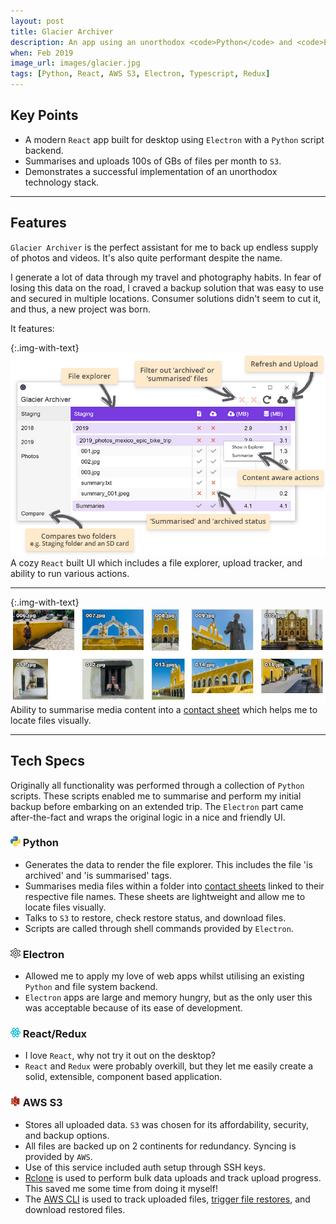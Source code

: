 ```yaml
---
layout: post
title: Glacier Archiver
description: An app using an unorthodox <code>Python</code> and <code>Electron</code> combo which helps me track, summarise, and archive terabytes of media files on two continents.
when: Feb 2019
image_url: images/glacier.jpg
tags: [Python, React, AWS S3, Electron, Typescript, Redux]
---
```


## Key Points
- A modern `React` app built for desktop using `Electron` with a `Python` script backend.
- Summarises and uploads 100s of GBs of files per month to `S3`.
- Demonstrates a successful implementation of an unorthodox technology stack.

---

## Features

`Glacier Archiver` is the perfect assistant for me to back up endless supply of photos and videos. It's also quite performant despite the name.

I generate a lot of data through my travel and photography habits. In fear of losing this data on the road, I craved a backup solution that was easy to use and secured in multiple locations. Consumer solutions didn't seem to cut it, and thus, a new project was born.

It features:

{:.img-with-text}
![Glarier Archiver Summary Image](/images/glacier_summary.jpg)
A cozy `React` built UI which includes a file explorer, upload tracker, and ability to run various actions.

---

{:.img-with-text}
![Glacier Archive Example Contact Sheet](/images/glacier_contact_sheet.jpg)
Ability to summarise media content into a [contact sheet](https://en.wikipedia.org/wiki/Contact_print) which helps me to locate files visually.

---

## Tech Specs

Originally all functionality was performed through a collection of `Python` scripts. These scripts enabled me to summarise and perform my initial backup before embarking on an extended trip. The `Electron` part came after-the-fact and wraps the original logic in a nice and friendly UI.

### ![Python](/icons/python.png) Python
- Generates the data to render the file explorer. This includes the file 'is archived' and 'is summarised' tags.
- Summarises media files within a folder into [contact sheets](https://en.wikipedia.org/wiki/Contact_print) linked to their respective file names. These sheets are lightweight and allow me to locate files visually.
- Talks to `S3` to restore, check restore status, and download files.
- Scripts are called through shell commands provided by `Electron`.

### ![Electron](/icons/electron.png) Electron
- Allowed me to apply my love of web apps whilst utilising an existing `Python` and file system backend.
- `Electron` apps are large and memory hungry, but as the only user this was acceptable because of its ease of development.

### ![React & Redux](/icons/react.png) React/Redux
- I love `React`, why not try it out on the desktop?
- `React` and `Redux` were probably overkill, but they let me easily create a solid, extensible, component based application.

### ![AWS S3](/icons/s3.png) AWS S3
- Stores all uploaded data. `S3` was chosen for its affordability, security, and backup options.
- All files are backed up on 2 continents for redundancy. Syncing is provided by `AWS`.
- Use of this service included auth setup through SSH keys.
- [Rclone](https://rclone.org/) is used to perform bulk data uploads and track upload progress. This saved me some time from doing it myself!
- The [AWS CLI](https://aws.amazon.com/cli/) is used to track uploaded files, [trigger file restores](https://docs.aws.amazon.com/AmazonS3/latest/user-guide/restore-archived-objects.html), and download restored files.
